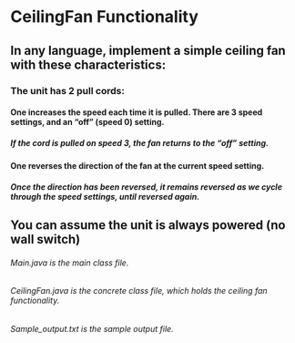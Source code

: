 # CeilingFan Functionality
## In any language, implement a simple ceiling fan with these characteristics:
### The unit has 2 pull cords:
####  One increases the speed each time it is pulled.  There are 3 speed settings, and an “off” (speed 0) setting.  
##### If the cord is pulled on speed 3, the fan returns to the “off” setting.
####  One reverses the direction of the fan at the current speed setting.
##### Once the direction has been reversed, it remains reversed as we cycle through the speed settings, until reversed again.
##  You can assume the unit is always powered (no wall switch)

###### Main.java is the main class file.
###### CeilingFan.java is the concrete class file, which holds the ceiling fan functionality.

###### Sample_output.txt is the sample output file.

